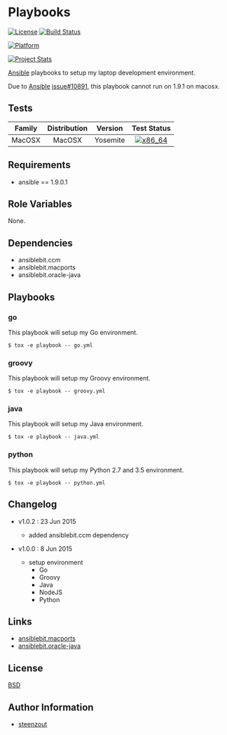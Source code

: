 # Playbooks

[![License](https://img.shields.io/badge/license-New%20BSD-blue.svg?style=flat)](https://raw.githubusercontent.com/steenzout/playbooks/master/LICENSE)
[![Build Status](https://travis-ci.org/steenzout/playbooks.svg?branch=master)](https://travis-ci.org/steenzout/playbooks)

[![Platform](http://img.shields.io/badge/platform-macosx-000000.svg?style=flat)](#)

[![Project Stats](https://www.openhub.net/p/steenzout-playbooks/widgets/project_thin_badge.gif)](https://www.openhub.net/p/steenzout-playbooks/)

[Ansible](http://www.ansible.com/) playbooks to setup my laptop development environment.

Due to [Ansible](http://www.ansible.com/) [issue#10891](https://github.com/ansible/ansible/issues/10891),
this playbook cannot run on 1.9.1 on macosx.


## Tests

| Family | Distribution | Version | Test Status |
|:-:|:-:|:-:|:-:|
| MacOSX | MacOSX  | Yosemite  | [![x86_64](http://img.shields.io/badge/x86_64-passed-006400.svg?style=flat)](#) |


## Requirements

- ansible == 1.9.0.1


## Role Variables

None.


## Dependencies

- ansiblebit.ccm
- ansiblebit.macports
- ansiblebit.oracle-java


## Playbooks

### go

This playbook will setup my Go environment.

    $ tox -e playbook -- go.yml


### groovy

This playbook will setup my Groovy environment.

    $ tox -e playbook -- groovy.yml


### java

This playbook will setup my Java environment.

    $ tox -e playbook -- java.yml


### python

This playbook will setup my Python 2.7 and 3.5 environment.

    $ tox -e playbook -- python.yml


## Changelog

- v1.0.2 : 23 Jun 2015
    - added ansiblebit.ccm dependency

- v1.0.0 : 8 Jun 2015
    - setup environment
        - Go
        - Groovy
        - Java
        - NodeJS
        - Python


## Links

- [ansiblebit.macports](https://github.com/ansiblebit/macports/)
- [ansiblebit.oracle-java](https://github.com/ansiblebit/oracle-java/)


## License

[BSD](https://raw.githubusercontent.com/steenzout/playbooks/master/LICENSE)


## Author Information

- [steenzout](http://github.com/steenzout)
